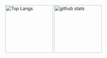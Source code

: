 <p align="left"> 
  <img alt="Top Langs" height="150px" src="https://github-readme-stats.vercel.app/api/top-langs/?username=konkarin&layout=compact&show_icons=true&theme=onedark" />
  <img alt="github stats" height="150px" src="https://github-readme-stats.vercel.app/api?username=konkarin&theme=onedark&show_icons=ture" />
</p>
